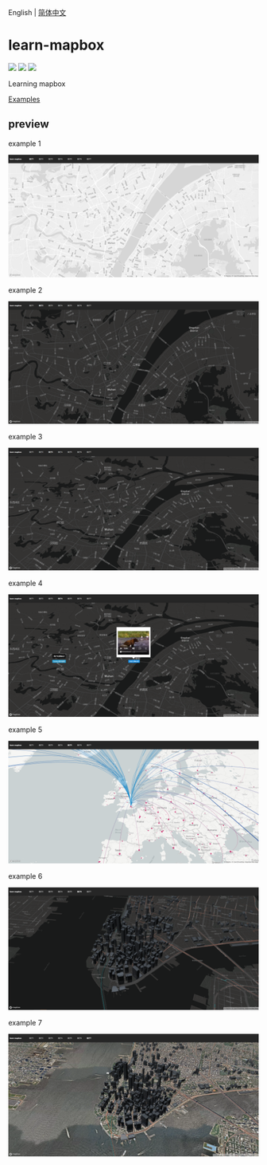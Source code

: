 English | [简体中文](./README_zh-CN.md)

# learn-mapbox

[![](https://img.shields.io/badge/umi-^2.6.17-ff69b4.svg?style=flat-square)](https://github.com/umijs/umi)
[![](https://img.shields.io/badge/react-^16.8.0-brightgreen.svg?style=flat-square)](https://github.com/facebook/react)
[![](https://img.shields.io/dub/l/vibe-d.svg?style=flat-square)](https://tldrlegal.com/license/mit-license)

Learning mapbox

[Examples](https://jolly-lichterman-708ee5.netlify.com/)

## preview

example 1

![example](./images/TIM截图20190704100155.png)

example 2

![example](./images/TIM截图20190704100218.png)

example 3

![example](./images/TIM截图20190704100241.png)

example 4

![example](./images/TIM截图20190704100309.png)

example 5

![example](./images/TIM截图20190704100330.png)

example 6

![example](./images/TIM截图20190704100529.png)

example 7

![example](./images/TIM截图20190704100700.png)

